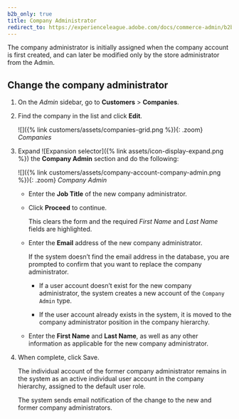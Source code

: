 ```yaml
---
b2b_only: true
title: Company Administrator
redirect_to: https://experienceleague.adobe.com/docs/commerce-admin/b2b/companies/account-company-admin.html 
---
```


The company administrator is initially assigned when the company account is first created, and can later be modified only by the store administrator from the Admin.

## Change the company administrator

1. On the _Admin_ sidebar, go to **Customers** > **Companies**.

1. Find the company in the list and click **Edit**.

   ![]({% link customers/assets/companies-grid.png %}){: .zoom}
   _Companies_

1. Expand ![Expansion selector]({% link assets/icon-display-expand.png %}) the **Company Admin** section and do the following:

   ![]({% link customers/assets/company-account-company-admin.png %}){: .zoom}
   _Company Admin_

   - Enter the **Job Title** of the new company administrator.

   - Click **Proceed** to continue.

      This clears the form and the required _First Name_ and _Last Name_ fields are highlighted.

   - Enter the **Email** address of the new company administrator.

      If the system doesn’t find the email address in the database, you are prompted to confirm that you want to replace the company administrator.

      - If a user account doesn’t exist for the new company administrator, the system creates a new account of the `Company Admin` type.

      - If the user account already exists in the system, it is moved to the company administrator position in the company hierarchy.

   - Enter the **First Name** and **Last Name**, as well as any other information as applicable for the new company administrator.

1. When complete, click <span class="btn">Save</span>.

   The individual account of the former company administrator remains in the system as an active individual user account in the company hierarchy, assigned to the default user role.

   The system sends email notification of the change to the new and former company administrators.
